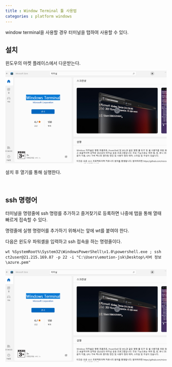 ```yaml
---
title : Window Terminal 툴 사용법
categories : platform windows
---
```


window terminal을 사용할 경우 터미널을 탭하여 사용할 수 있다. 


## 설치 


윈도우의 마켓 플레이스에서 다운받는다.

![설치화면](/assets/images/window/window-terminal-guide-01.png)

설치 후 열기를 통해 실행한다. 

<br>

## ssh 명령어 

터미널을 명령줄에 ssh 명령를 추가하고 즐겨찾기로 등록하면 나중에 탭을 통해 열때 빠르게 접속할 수 있다.

명령줄에 실행 명령어를 추가하기 위해서는 앞에 wt를 붙여야 한다.

다음은 윈도우 파워셸을 입력하고 ssh 접속을 하는 명령줄이다.

```
wt %SystemRoot%\System32\WindowsPowerShell\v1.0\powershell.exe ; ssh ct2user@21.215.169.87 -p 22 -i "C:\Users\emotion-jsk\Desktop\서버 정보\azure.pem"
```

![실행화면](/assets/images/window/window-terminal-guide-01.png)
  

